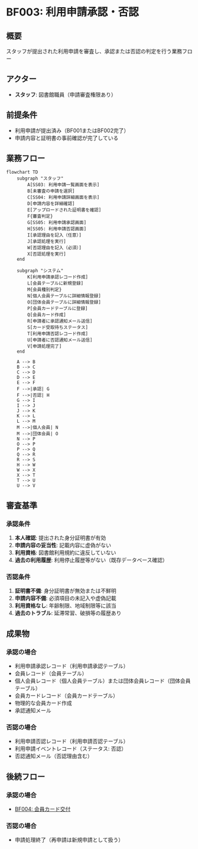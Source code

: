 # BF003: 利用申請承認・否認

## 概要
スタッフが提出された利用申請を審査し、承認または否認の判定を行う業務フロー

## アクター
- **スタッフ**: 図書館職員（申請審査権限あり）

## 前提条件
- 利用申請が提出済み（BF001またはBF002完了）
- 申請内容と証明書の事前確認が完了している

## 業務フロー

```mermaid
flowchart TD
    subgraph "スタッフ"
        A[SS03: 利用申請一覧画面を表示]
        B[未審査の申請を選択]
        C[SS04: 利用申請詳細画面を表示]
        D[申請内容を詳細確認]
        E[アップロードされた証明書を確認]
        F{審査判定}
        G[SS05: 利用申請承認画面]
        H[SS05: 利用申請否認画面]
        I[承認理由を記入（任意）]
        J[承認処理を実行]
        W[否認理由を記入（必須）]
        X[否認処理を実行]
    end
    
    subgraph "システム"
        K[利用申請承認レコード作成]
        L[会員テーブルに新規登録]
        M{会員種別判定}
        N[個人会員テーブルに詳細情報登録]
        O[団体会員テーブルに詳細情報登録]
        P[会員カードテーブルに登録]
        Q[会員カード作成]
        R[申請者に承認通知メール送信]
        S[カード受取待ちステータス]
        T[利用申請否認レコード作成]
        U[申請者に否認通知メール送信]
        V[申請処理完了]
    end
    
    A --> B
    B --> C
    C --> D
    D --> E
    E --> F
    F -->|承認| G
    F -->|否認| H
    G --> I
    I --> J
    J --> K
    K --> L
    L --> M
    M -->|個人会員| N
    M -->|団体会員| O
    N --> P
    O --> P
    P --> Q
    Q --> R
    R --> S
    H --> W
    W --> X
    X --> T
    T --> U
    U --> V
```

## 審査基準

### 承認条件
1. **本人確認**: 提出された身分証明書が有効
2. **申請内容の妥当性**: 記載内容に虚偽がない
3. **利用資格**: 図書館利用規約に違反していない
4. **過去の利用履歴**: 利用停止履歴等がない（既存データベース確認）

### 否認条件
1. **証明書不備**: 身分証明書が無効または不鮮明
2. **申請内容不備**: 必須項目の未記入や虚偽記載
3. **利用資格なし**: 年齢制限、地域制限等に該当
4. **過去のトラブル**: 延滞常習、破損等の履歴あり

## 成果物

### 承認の場合
- 利用申請承認レコード（利用申請承認テーブル）
- 会員レコード（会員テーブル）
- 個人会員レコード（個人会員テーブル）または団体会員レコード（団体会員テーブル）
- 会員カードレコード（会員カードテーブル）
- 物理的な会員カード作成
- 承認通知メール

### 否認の場合
- 利用申請否認レコード（利用申請否認テーブル）
- 利用申請イベントレコード（ステータス: 否認）
- 否認通知メール（否認理由含む）

## 後続フロー

### 承認の場合
- [BF004: 会員カード交付](BF004_会員カード交付.md)

### 否認の場合
- 申請処理終了（再申請は新規申請として扱う）
